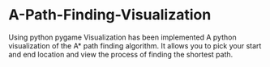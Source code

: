 # A-Path-Finding-Visualization
Using python pygame Visualization has been implemented
A python visualization of the A* path finding algorithm. 
It allows you to pick your start and end location and view the process of finding the shortest path.
